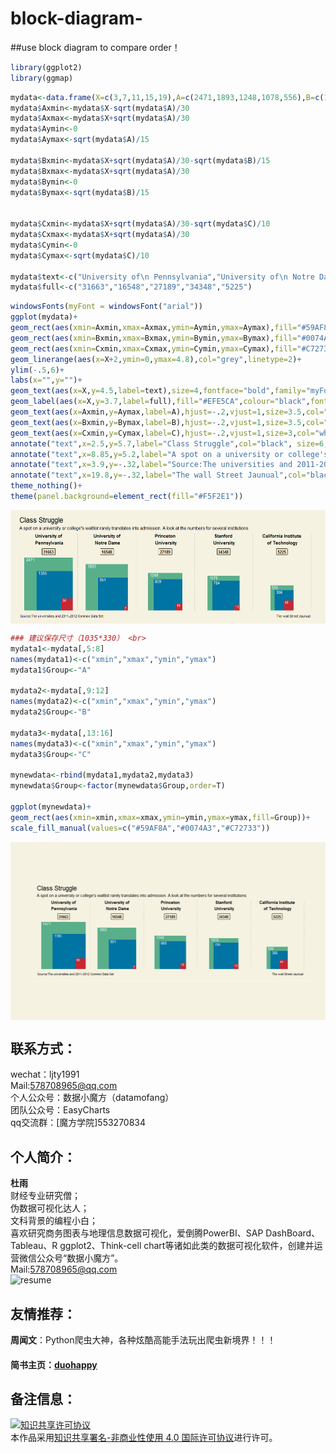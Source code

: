 # block-diagram-
##use block diagram  to  compare  order！


```r
library(ggplot2)
library(ggmap)
```

```r
mydata<-data.frame(X=c(3,7,11,15,19),A=c(2471,1893,1248,1078,556),B=c(1385,951,869,784,366),C=c(56,7,19,13,40))
mydata$Axmin<-mydata$X-sqrt(mydata$A)/30
mydata$Axmax<-mydata$X+sqrt(mydata$A)/30
mydata$Aymin<-0
mydata$Aymax<-sqrt(mydata$A)/15

mydata$Bxmin<-mydata$X+sqrt(mydata$A)/30-sqrt(mydata$B)/15
mydata$Bxmax<-mydata$X+sqrt(mydata$A)/30
mydata$Bymin<-0
mydata$Bymax<-sqrt(mydata$B)/15


mydata$Cxmin<-mydata$X+sqrt(mydata$A)/30-sqrt(mydata$C)/10
mydata$Cxmax<-mydata$X+sqrt(mydata$A)/30
mydata$Cymin<-0
mydata$Cymax<-sqrt(mydata$C)/10

mydata$text<-c("University of\n Pennsylvania","University of\n Notre Dame","Princeton\n University","Stanford\n University","California Institute\n of Technology")
mydata$full<-c("31663","16548","27189","34348","5225")
```


```r
windowsFonts(myFont = windowsFont("arial"))
ggplot(mydata)+
geom_rect(aes(xmin=Axmin,xmax=Axmax,ymin=Aymin,ymax=Aymax),fill="#59AF8A")+
geom_rect(aes(xmin=Bxmin,xmax=Bxmax,ymin=Bymin,ymax=Bymax),fill="#0074A3")+
geom_rect(aes(xmin=Cxmin,xmax=Cxmax,ymin=Cymin,ymax=Cymax),fill="#C72733")+
geom_linerange(aes(x=X+2,ymin=0,ymax=4.8),col="grey",linetype=2)+
ylim(-.5,6)+
labs(x="",y="")+
geom_text(aes(x=X,y=4.5,label=text),size=4,fontface="bold",family="myFont")+
geom_label(aes(x=X,y=3.7,label=full),fill="#EFE5CA",colour="black",fontface="bold",size=3.5,label.r=unit(0.15,"lines"),family="myFont")+
geom_text(aes(x=Axmin,y=Aymax,label=A),hjust=-.2,vjust=1,size=3.5,col="white",family="myFont")+
geom_text(aes(x=Bxmin,y=Bymax,label=B),hjust=-.2,vjust=1,size=3.5,col="white",family="myFont")+
geom_text(aes(x=Cxmin,y=Cymax,label=C),hjust=-.2,vjust=1,size=3,col="white",family="myFont")+
annotate("text",x=2.5,y=5.7,label="Class Struggle",col="black", size=6,family="myFont")+  
annotate("text",x=8.85,y=5.2,label="A spot on a university or college's waitlist rarely translates into admission. A look at the numbers for several institutions", size=4,family="myFont")+  
annotate("text",x=3.9,y=-.32,label="Source:The universities and 2011-2012 Common Data Set",col="black",size=3,family="myFont")+  
annotate("text",x=19.8,y=-.32,label="The wall Street Jaunual",col="black",size=3,family="myFont")+  
theme_nothing()+
theme(panel.background=element_rect(fill="#F5F2E1"))
```

<div  align="center">    
<img src="https://github.com/ljtyduyu/block-diagram-/blob/master/Image/image1.png" width = "526" height = "182" alt="image1" align=center />
</div>


```r
### 建议保存尺寸（1035*330） <br>
mydata1<-mydata[,5:8]
names(mydata1)<-c("xmin","xmax","ymin","ymax")
mydata1$Group<-"A"

mydata2<-mydata[,9:12]
names(mydata2)<-c("xmin","xmax","ymin","ymax")
mydata2$Group<-"B"

mydata3<-mydata[,13:16]
names(mydata3)<-c("xmin","xmax","ymin","ymax")
mydata3$Group<-"C"

mynewdata<-rbind(mydata1,mydata2,mydata3)
mynewdata$Group<-factor(mynewdata$Group,order=T)

ggplot(mynewdata)+
geom_rect(aes(xmin=xmin,xmax=xmax,ymin=ymin,ymax=ymax,fill=Group))+
scale_fill_manual(values=c("#59AF8A","#0074A3","#C72733"))
```

<div  align="center">    
<img src="https://github.com/ljtyduyu/block-diagram-/blob/master/Image/image2.jpg" width = "512" height = "285" alt="image2" align=center />
</div>



联系方式：
----------------------------------------------------
wechat：ljty1991  <br>
Mail:578708965@qq.com <br>
个人公众号：数据小魔方（datamofang） <br>
团队公众号：EasyCharts <br>
qq交流群：[魔方学院]553270834

个人简介：
-------------------------------------------------
**杜雨** <br>
财经专业研究僧； <br>
伪数据可视化达人； <br>
文科背景的编程小白； <br>
喜欢研究商务图表与地理信息数据可视化，爱倒腾PowerBI、SAP DashBoard、Tableau、R ggplot2、Think-cell chart等诸如此类的数据可视化软件，创建并运营微信公众号“数据小魔方”。 <br>
Mail:578708965@qq.com <br>
![resume](https://github.com/ljtyduyu/FontMap-of-China/blob/master/Image/resume.png)

友情推荐：
-------------------------------------------
**周闻文**：Python爬虫大神，各种炫酷高能手法玩出爬虫新境界！！！<br>
#### 简书主页：[duohappy](http://www.jianshu.com/u/5a8f3b911f56)


备注信息：
----------------------------------------------------
<a rel="license" href="http://creativecommons.org/licenses/by-nc/4.0/"><img alt="知识共享许可协议" style="border-width:0" src="https://i.creativecommons.org/l/by-nc/4.0/88x31.png" /></a><br />本作品采用<a rel="license" href="http://creativecommons.org/licenses/by-nc/4.0/">知识共享署名-非商业性使用 4.0 国际许可协议</a>进行许可。

